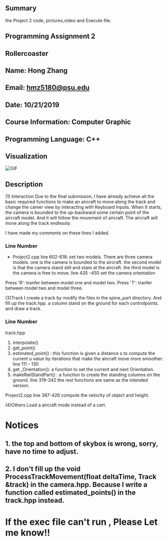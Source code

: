 ## Summary
the Project 2 code, pictures,video and Execute file.

## Programming Assignment 2
## Rollercoaster
## Name: Hong Zhang
## Email: hmz5180@psu.edu
## Date: 10/21/2019
## Course Information: Computer Graphic
## Programming Language: C++

## Visualization
![GIF](https://github.com/HongZH2/Graphics_P2/blob/master/Project_2_Hong_Zhang.gif)

## Description
(1) Interaction
Due to the final submission, I have already achieve all the basic  required functions to make an aircraft to move along the track and change the camer view by interacting with Keyboard Inputs. When It starts, the camera is bounded to the up-backward some certain point of the aircraft model. And it will follow the movement of aircraft. The aircraft will move along the track endlessly.

I have made my comments on these lines I added.

### Line Number
- Project2.cpp
line 602-618: set two models. There are  three camera models. one is the camera is bounded to the aircraft. the second model  is that the camera stand still and stare at the aircraft. the third model is the camera is free to move.
line 435 -450 set the camera orientation

Press 'R': tranfer between model one and model two.
Press 'T': tranfer between model two and model three.

(3)Track
I create a track by modify the files in the spine_part directory. And fill up the track.hpp. a column stand on the ground for each controlpoints. and draw a track. 
### Line Number
track.hpp
1) interpolate()
2) get_point()
3) estimated_point() : this function is given a distance s to compute the current u value by iterations that make the aircraft move more smoother.
line 111 - 130
4) get _Orientation(): a function to set the current and next Orientation.
5) makeRailStandPart() : a function to create the standing columns on the ground.
line 319-342
the rest functions are same as the intended version.

Project2.cpp
line 387-426 compute the velocity of object and height.

(4)Others
Load a aircraft mode instead of a cart.


# Notices
## 1. the top and bottom of skybox is wrong, sorry, have no time to adjust.
## 2. I don't fill up the void ProcessTrackMovement(float deltaTime, Track &track)  in the camera.hpp. Because I write a function called estimated_points() in the track.hpp instead.

# If the exec file can't run , Please Let me know!! 
